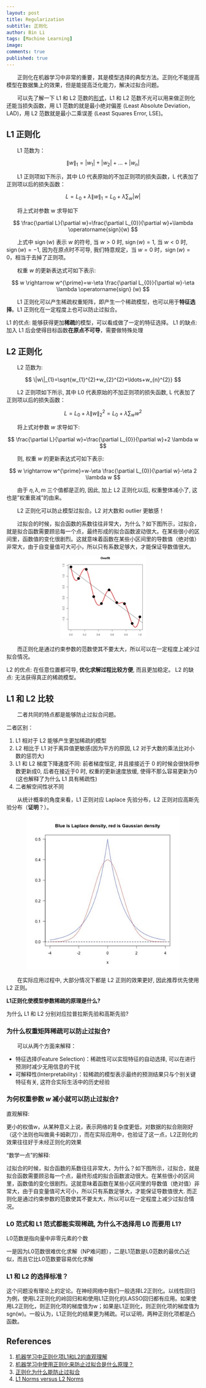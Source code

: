 ```yaml
---
layout: post
title: Regularization
subtitle: 正则化
author: Bin Li
tags: [Machine Learning]
image: 
comments: true
published: true
---
```


　　正则化在机器学习中非常的重要，其是模型选择的典型方法。正则化不能提高模型在数据集上的效果，但是能提高泛化能力，解决过拟合问题。

　　可以先了解一下 L1 和 L2 范数的[形式](https://binlidaily.github.io/2019-05-29-norm)，L1 和 L2 范数不光可以用来做正则化还能当损失函数，用 L1 范数的就是最小绝对偏差 (Least Absolute Deviation，LAD)，用 L2 范数就是最小二乘误差 (Least Squares Error, LSE)。

## L1 正则化
　　L1 范数为：

$$
\|w\|_{1}=\left|w_{1}\right|+\left|w_{2}\right|+\ldots+\left|w_{n}\right|
$$

　　L1 正则项如下所示，其中 L0 代表原始的不加正则项的损失函数，L 代表加了正则项以后的损失函数：

$$
L=L_{0}+\lambda\|w\|_{1}=L_{0}+\lambda \sum_{w}|w|
$$

　　将上式对参数 w 求导如下

$$
\frac{\partial L}{\partial w}=\frac{\partial L_{0}}{\partial w}+\lambda \operatorname{sign}(w)
$$

　　上式中 $\operatorname{sign}(w)$ 表示 $w$ 的符号, 当 $w>0$ 时, $\operatorname{sign}(w)=1$, 当 $w<0$ 时, $\operatorname{sign}(w)=−1$, 因为在原点时不可导, 我们特意规定，当 $w=0$ 时，$\operatorname{sign}(w)=0$，相当于去掉了正则项。

　　权重 $w$ 的更新表达式可如下表示:

$$
w \rightarrow w^{\prime}=w-\eta \frac{\partial L_{0}}{\partial w}-\eta \lambda \operatorname{sign} (w)
$$

　　L1 正则化可以产生稀疏权重矩阵，即产生一个稀疏模型，也可以用于**特征选择**。L1 正则化在一定程度上也可以防止过拟合。


L1 的优点: 能够获得更加**稀疏**的模型，可以看成做了一定的特征选择。
L1 的缺点: 加入 L1 后会使得目标函数**在原点不可导**，需要做特殊处理

## L2 正则化
　　L2 范数为:

$$
\|w\|_{1}=\sqrt{w_{1}^{2}+w_{2}^{2}+\ldots+w_{n}^{2}}
$$

　　L2 正则项如下所示, 其中 L0 代表原始的不加正则项的损失函数, L 代表加了正则项以后的损失函数：

$$
L=L_{0}+\lambda\|w\|_{2}^{2}=L_{0}+\lambda \sum_{w} w^{2}
$$

　　将上式对参数 $w$ 求导如下:

$$
\frac{\partial L}{\partial w}=\frac{\partial L_{0}}{\partial w}+2 \lambda w
$$

　　则, 权重 $w$ 的更新表达式可如下表示:

$$
w \rightarrow w^{\prime}=w-\eta \frac{\partial L_{0}}{\partial w}-\eta 2 \lambda w
$$

　　由于 $\eta, \lambda, m$ 三个值都是正的, 因此, 加上 L2 正则化以后, 权重整体减小了, 这也是”权重衰减”的由来。


　　L2 正则化可以防止模型过拟合。L2 对大数和 outlier 更敏感！

　　过拟合的时候，拟合函数的系数往往非常大，为什么？如下图所示，过拟合，就是拟合函数需要顾忌每一个点，最终形成的拟合函数波动很大。在某些很小的区间里，函数值的变化很剧烈。这就意味着函数在某些小区间里的导数值（绝对值）非常大，由于自变量值可大可小，所以只有系数足够大，才能保证导数值很大。

<p align="center">
  <img width="" height="" src="/img/media/15592896875283.jpg">
</p>


　　而正则化是通过约束参数的范数使其不要太大，所以可以在一定程度上减少过拟合情况。


L2 的优点: 在任意位置都可导, **优化求解过程比较方便**, 而且更加稳定。
L2 的缺点: 无法获得真正的稀疏模型。

## L1 和 L2 比较
　　二者共同的特点都是能够防止过拟合问题。

二者区别：
1. L1 相对于 L2 能够产生更加稀疏的模型
2. L2 相比于 L1 对于离异值更敏感(因为平方的原因, L2 对于大数的乘法比对小数的惩罚大)
3. L1 和 L2 梯度下降速度不同: 前者梯度恒定, 并且接接近于 0 的时候会很快将参数更新成0, 后者在接近于0 时, 权重的更新速度放缓, 使得不那么容易更新为0 (这也解释了为什么 L1 具有稀疏性)
4. 二者解空间性状不同

　　从统计概率的角度来看，L1 正则对应 Laplace 先验分布，L2 正则对应高斯先验分布（**证明**？）。

<p align="center">
  <img width="400" height="" src="/img/media/15621430078296.jpg">
</p>

　　在实际应用过程中, 大部分情况下都是 L2 正则的效果更好, 因此推荐优先使用 L2 正则。


**L1正则化使模型参数稀疏的原理是什么?**

为什么 L1 和 L2 分别对应拉普拉斯先验和高斯先验?

### 为什么权重矩阵稀疏可以防止过拟合?
　　可以从两个方面来解释：
* 特征选择(Feature Selection)：稀疏性可以实现特征的自动选择, 可以在进行预测时减少无用信息的干扰
* 可解释性(Interpretability)：较稀疏的模型表示最终的预测结果只与个别关键特征有关, 这符合实际生活中的历史经验

### 为何权重参数 $w$ 减小就可以防止过拟合?
直观解释:

更小的权值w，从某种意义上说，表示网络的复杂度更低，对数据的拟合刚刚好（这个法则也叫做奥卡姆剃刀），而在实际应用中，也验证了这一点，L2正则化的效果往往好于未经正则化的效果

“数学一点”的解释:

过拟合的时候，拟合函数的系数往往非常大，为什么？如下图所示，过拟合，就是拟合函数需要顾忌每一个点，最终形成的拟合函数波动很大。在某些很小的区间里，函数值的变化很剧烈。这就意味着函数在某些小区间里的导数值（绝对值）非常大，由于自变量值可大可小，所以只有系数足够大，才能保证导数值很大. 而正则化是通过约束参数的范数使其不要太大，所以可以在一定程度上减少过拟合情况。

### L0  范式和 L1 范式都能实现稀疏, 为什么不选择用 L0 而要用 L1?
L0范数是指向量中非零元素的个数

一是因为L0范数很难优化求解（NP难问题），二是L1范数是L0范数的最优凸近似，而且它比L0范数要容易优化求解

### L1 和 L2 的选择标准？
这个问题没有理论上的定论。在神经网络中我们一般选择L2正则化。以线性回归为例，使用L2正则化的岭回归和和使用L1正则化的LASSO回归都有应用。如果使用L2正则化，则正则化项的梯度值为w；如果是L1正则化，则正则化项的梯度值为 sgn(w)。一般认为，L1正则化的结果更为稀疏。可以证明，两种正则化项都是凸函数。

## References
1. [机器学习中正则化项L1和L2的直观理解](https://blog.csdn.net/jinping_shi/article/details/52433975)
2. [机器学习中使用正则化来防止过拟合是什么原理？](https://www.zhihu.com/question/20700829)
3. [正则化为什么能防止过拟合](https://www.cnblogs.com/alexanderkun/p/6922428.html)
4. [L1 Norms versus L2 Norms](https://www.kaggle.com/residentmario/l1-norms-versus-l2-norms)